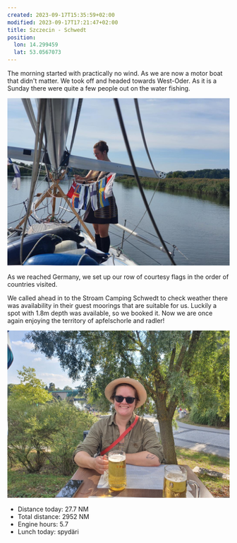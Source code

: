 ```yaml
---
created: 2023-09-17T15:35:59+02:00
modified: 2023-09-17T17:21:47+02:00
title: Szczecin - Schwedt
position:
  lon: 14.299459
  lat: 53.0567073
---
```


The morning started with practically no wind. As we are now a motor boat that didn't matter. We took off and headed towards West-Oder. As it is a Sunday there were quite a few people out on the water fishing.

![Image](../2023/73086b3861f4d69938f2159ce30d7826.jpg) 

As we reached Germany, we set up our row of courtesy flags in the order of countries visited.

We called ahead in to the Stroam Camping Schwedt to check weather there was availability in their guest moorings that are suitable for us. Luckily a spot with 1.8m depth was available, so we booked it. Now we are once again enjoying the territory of apfelschorle and radler!

![Image](../2023/85362625c90e3a1886ceacb241c2a75c.jpg) 

* Distance today: 27.7 NM
* Total distance: 2952 NM
*  Engine hours: 5.7
* Lunch today: spydäri
